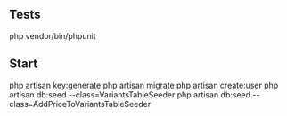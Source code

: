 ## Tests
php vendor/bin/phpunit

## Start
php artisan key:generate
php artisan migrate
php artisan create:user
php artisan db:seed --class=VariantsTableSeeder
php artisan db:seed --class=AddPriceToVariantsTableSeeder
